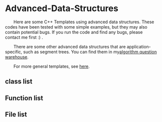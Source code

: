 # Advanced-Data-Structures
&emsp;&emsp;Here are some C++ Templates using advanced data structures. These codes have been tested with some simple examples, but they may also contain potential bugs. If you run the code and find any bugs, please contact me first :) .

&emsp;&emsp;There are some other advanced data structures that are application-specific, such as segment trees. You can find them in my[algorithm question warehouse]().

&emsp;&emsp;For more general templates, see [here](https://github.com/xx-luozi-xx/LZ_STL).


## class list

## Function list

## File list
